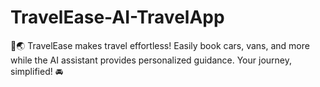 # TravelEase-AI-TravelApp
🚀🌏 TravelEase makes travel effortless! Easily book cars, vans, and more while the AI assistant provides personalized guidance. Your journey, simplified! 🚘
